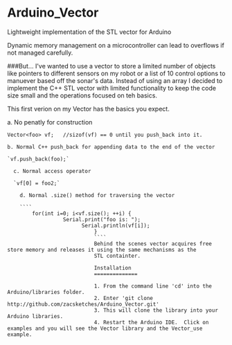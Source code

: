 Arduino_Vector
==============

Lightweight implementation of the STL vector for Arduino

Dynamic memory management on a microcontroller can lead to overflows if not managed carefully.

###But...
I've wanted to use a vector to store a limited number of objects like pointers to different sensors
on my robot or a list of 10 control options to manuever based off the sonar's data.  Instead of using
an array I decided to implement the C++ STL vector with limited functionality to keep the code size 
small and the operations focused on teh basics.

This first verion on my Vector has the basics you expect.

  a. No penatly for construction

  `Vector<foo> vf;   //sizof(vf) == 0 until you push_back into it.`

    b. Normal C++ push_back for appending data to the end of the vector

    `vf.push_back(foo);`

      c. Normal access operator

      `vf[0] = foo2;`

        d. Normal .size() method for traversing the vector

        ````
            for(int i=0; i<vf.size(); ++i) {
            	      Serial.print("foo is: ");
            	            Serial.println(vf[i]);
            	                }
            	                ````    
            	                Behind the scenes vector acquires free store memory and releases it using the same mechanisms as the
            	                STL containter.

            	                Installation
            	                ==============

            	                1. From the command line 'cd' into the Arduino/libraries folder.
            	                2. Enter 'git clone http://github.com/zacsketches/Arduino_Vector.git'
            	                3. This will clone the library into your Arduino libraries.
            	                4. Restart the Arduino IDE.  Click on examples and you will see the Vector library and the Vector_use example.
